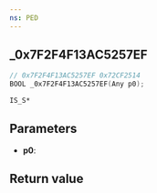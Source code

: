```yaml
---
ns: PED
---
```

## _0x7F2F4F13AC5257EF

```c
// 0x7F2F4F13AC5257EF 0x72CF2514
BOOL _0x7F2F4F13AC5257EF(Any p0);
```

```
IS_S*
```

## Parameters
* **p0**: 

## Return value
